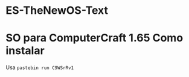 ES-TheNewOS-Text
==============

SO para ComputerCraft 1.65
Como instalar
==============
Usa `pastebin run C9WSrRv1`
